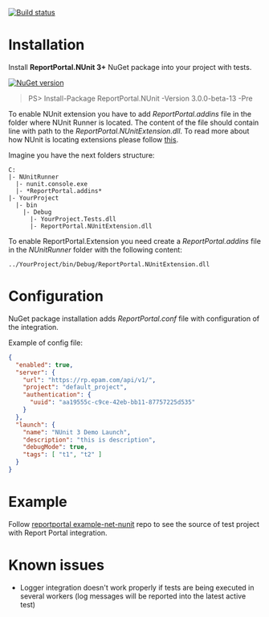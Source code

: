 [![Build status](https://ci.appveyor.com/api/projects/status/q4l1kw3xrbi79m7i/branch/master?svg=true)](https://ci.appveyor.com/project/nvborisenko/agent-net-nunit/branch/master)

# Installation
Install **ReportPortal.NUnit 3+** NuGet package into your project with tests.

[![NuGet version](https://badge.fury.io/nu/reportportal.nunit.svg)](https://badge.fury.io/nu/reportportal.nunit)
> PS> Install-Package ReportPortal.NUnit -Version 3.0.0-beta-13 -Pre

To enable NUnit extension you have to add _ReportPortal.addins_ file in the folder where NUnit Runner is located. The content of the file should contain line with path to the _ReportPortal.NUnitExtension.dll_. To read more about how NUnit is locating extensions please follow [this](https://github.com/nunit/docs/wiki/Engine-Extensibility#locating-addins).

Imagine you have the next folders structure:

```
C:
|- NUnitRunner
  |- nunit.console.exe
  |- *ReportPortal.addins*
|- YourProject
  |- bin
    |- Debug
      |- YourProject.Tests.dll
      |- ReportPortal.NUnitExtension.dll
```

To enable ReportPortal.Extension you need create a _ReportPortal.addins_ file in the _NUnitRunner_ folder with the following content:
```
../YourProject/bin/Debug/ReportPortal.NUnitExtension.dll
```


# Configuration
NuGet package installation adds *ReportPortal.conf* file with configuration of the integration.

Example of config file:
```json
{
  "enabled": true,
  "server": {
    "url": "https://rp.epam.com/api/v1/",
    "project": "default_project",
    "authentication": {
      "uuid": "aa19555c-c9ce-42eb-bb11-87757225d535"
    }
  },
  "launch": {
    "name": "NUnit 3 Demo Launch",
    "description": "this is description",
    "debugMode": true,
    "tags": [ "t1", "t2" ]
  }
}
```


# Example
Follow [reportportal example-net-nunit](https://github.com/reportportal/example-net-nunit) repo to see the source of test project with Report Portal integration.


# Known issues
- Logger integration doesn't work properly if tests are being executed in several workers (log messages will be reported into the latest active test)
